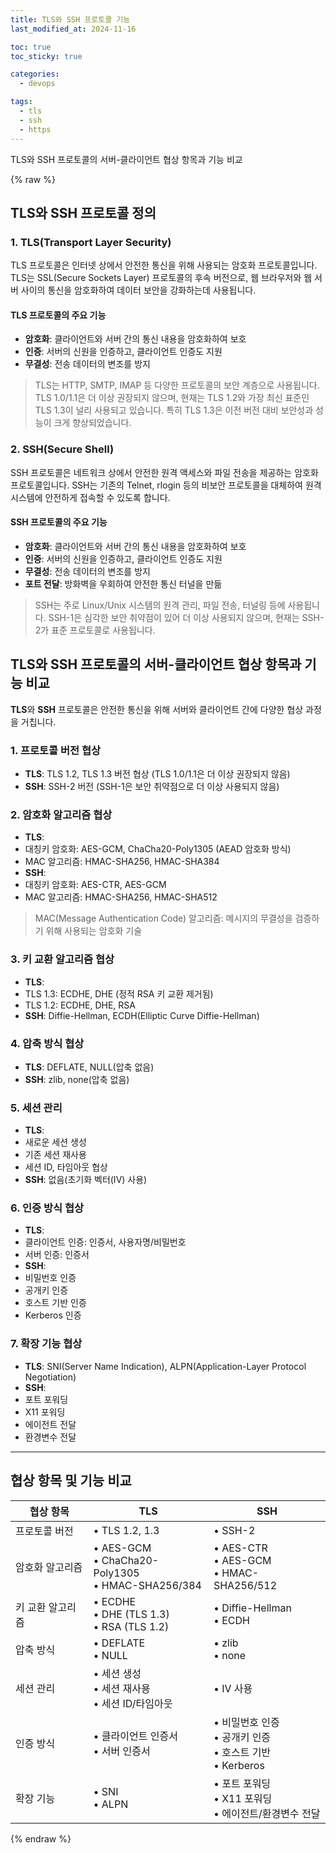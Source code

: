 ```yaml
---
title: TLS와 SSH 프로토콜 기능
last_modified_at: 2024-11-16

toc: true
toc_sticky: true

categories:
  - devops

tags:
  - tls
  - ssh
  - https
---
```


TLS와 SSH 프로토콜의 서버-클라이언트 협상 항목과 기능 비교

{% raw %}

## TLS와 SSH 프로토콜 정의

### 1. TLS(Transport Layer Security) 

TLS 프로토콜은 인터넷 상에서 안전한 통신을 위해 사용되는 암호화 프로토콜입니다.
TLS는 SSL(Secure Sockets Layer) 프로토콜의 후속 버전으로, 웹 브라우저와 웹 서버 사이의 통신을 암호화하여 데이터 보안을 강화하는데 사용됩니다.

#### TLS 프로토콜의 주요 기능

- **암호화**: 클라이언트와 서버 간의 통신 내용을 암호화하여 보호
- **인증**: 서버의 신원을 인증하고, 클라이언트 인증도 지원
- **무결성**: 전송 데이터의 변조를 방지

> TLS는 HTTP, SMTP, IMAP 등 다양한 프로토콜의 보안 계층으로 사용됩니다. TLS 1.0/1.1은 더 이상 권장되지 않으며, 현재는 TLS 1.2와 가장 최신 표준인 TLS 1.3이 널리 사용되고 있습니다. 특히 TLS 1.3은 이전 버전 대비 보안성과 성능이 크게 향상되었습니다.

### 2. SSH(Secure Shell) 

SSH 프로토콜은 네트워크 상에서 안전한 원격 액세스와 파일 전송을 제공하는 암호화 프로토콜입니다.
SSH는 기존의 Telnet, rlogin 등의 비보안 프로토콜을 대체하여 원격 시스템에 안전하게 접속할 수 있도록 합니다.

#### SSH 프로토콜의 주요 기능 

- **암호화**: 클라이언트와 서버 간의 통신 내용을 암호화하여 보호
- **인증**: 서버의 신원을 인증하고, 클라이언트 인증도 지원
- **무결성**: 전송 데이터의 변조를 방지
- **포트 전달**: 방화벽을 우회하여 안전한 통신 터널을 만듦

> SSH는 주로 Linux/Unix 시스템의 원격 관리, 파일 전송, 터널링 등에 사용됩니다. SSH-1은 심각한 보안 취약점이 있어 더 이상 사용되지 않으며, 현재는 SSH-2가 표준 프로토콜로 사용됩니다.

## TLS와 SSH 프로토콜의 서버-클라이언트 협상 항목과 기능 비교

**TLS**와 **SSH** 프로토콜은 안전한 통신을 위해 서버와 클라이언트 간에 다양한 협상 과정을 거칩니다. 

### 1. 프로토콜 버전 협상
- **TLS**: TLS 1.2, TLS 1.3 버전 협상 (TLS 1.0/1.1은 더 이상 권장되지 않음)
- **SSH**: SSH-2 버전 (SSH-1은 보안 취약점으로 더 이상 사용되지 않음)

### 2. 암호화 알고리즘 협상
- **TLS**:
 - 대칭키 암호화: AES-GCM, ChaCha20-Poly1305 (AEAD 암호화 방식)
 - MAC 알고리즘: HMAC-SHA256, HMAC-SHA384
- **SSH**:
 - 대칭키 암호화: AES-CTR, AES-GCM
 - MAC 알고리즘: HMAC-SHA256, HMAC-SHA512
 
> MAC(Message Authentication Code) 알고리즘: 메시지의 무결성을 검증하기 위해 사용되는 암호화 기술

### 3. 키 교환 알고리즘 협상
- **TLS**: 
 - TLS 1.3: ECDHE, DHE (정적 RSA 키 교환 제거됨)
 - TLS 1.2: ECDHE, DHE, RSA
- **SSH**: Diffie-Hellman, ECDH(Elliptic Curve Diffie-Hellman)

### 4. 압축 방식 협상
- **TLS**: DEFLATE, NULL(압축 없음)
- **SSH**: zlib, none(압축 없음)

### 5. 세션 관리
- **TLS**: 
 - 새로운 세션 생성
 - 기존 세션 재사용
 - 세션 ID, 타임아웃 협상
- **SSH**: 없음(초기화 벡터(IV) 사용)

### 6. 인증 방식 협상
- **TLS**: 
 - 클라이언트 인증: 인증서, 사용자명/비밀번호
 - 서버 인증: 인증서
- **SSH**: 
 - 비밀번호 인증
 - 공개키 인증
 - 호스트 기반 인증
 - Kerberos 인증

### 7. 확장 기능 협상
- **TLS**: SNI(Server Name Indication), ALPN(Application-Layer Protocol Negotiation)
- **SSH**: 
 - 포트 포워딩
 - X11 포워딩
 - 에이전트 전달
 - 환경변수 전달

---

## 협상 항목 및 기능 비교

| 협상 항목            | TLS                                                   | SSH                                                             |
| -------------------- | ----------------------------------------------------- | --------------------------------------------------------------- |
| 프로토콜 버전    | • TLS 1.2, 1.3                                        | • SSH-2                                                         |
| 암호화 알고리즘  | • AES-GCM<br>• ChaCha20-Poly1305<br>• HMAC-SHA256/384 | • AES-CTR<br>• AES-GCM<br>• HMAC-SHA256/512                     |
| 키 교환 알고리즘 | • ECDHE<br>• DHE (TLS 1.3)<br>• RSA (TLS 1.2)         | • Diffie-Hellman<br>• ECDH                                      |
| 압축 방식        | • DEFLATE<br>• NULL                                   | • zlib<br>• none                                                |
| 세션 관리        | • 세션 생성<br>• 세션 재사용<br>• 세션 ID/타임아웃    | • IV 사용                                                       |
| 인증 방식        | • 클라이언트 인증서<br>• 서버 인증서                  | • 비밀번호 인증<br>• 공개키 인증<br>• 호스트 기반<br>• Kerberos |
| 확장 기능        | • SNI<br>• ALPN                                       | • 포트 포워딩<br>• X11 포워딩<br>• 에이전트/환경변수 전달       |

{% endraw %}
